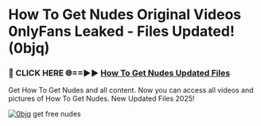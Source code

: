 # How To Get Nudes Original Videos 0nlyFans Leaked - Files Updated! (0bjq)

<h3>🔴 CLICK HERE 🌐==►► <a href="https://tinyurl.com/yc6ubb5a" rel="nofollow">How To Get Nudes Updated Files</a></h3>

Get How To Get Nudes and all content. Now you can access all videos and pictures of How To Get Nudes. New Updated Files 2025!

[![0bjq](https://i.imgur.com/7eu0CRL.gif)](https://tinyurl.com/yc6ubb5a)
get free nudes